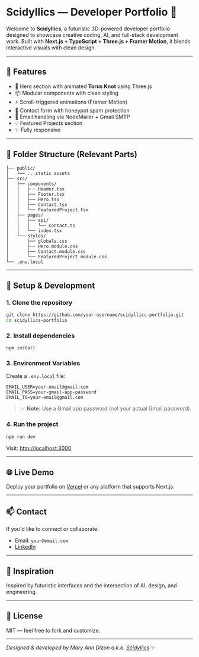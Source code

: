 # Scidyllics — Developer Portfolio 🚀

Welcome to **Scidyllics**, a futuristic 3D-powered developer portfolio designed to showcase creative coding, AI, and full-stack development work. Built with **Next.js + TypeScript + Three.js + Framer Motion**, it blends interactive visuals with clean design.

---

## 🔮 Features

- 🎨 Hero section with animated **Torus Knot** using Three.js
- 📦 Modular components with clean styling
- ⚡ Scroll-triggered animations (Framer Motion)
- 💌 Contact form with honeypot spam protection
- 📩 Email handling via NodeMailer + Gmail SMTP
- 💡 Featured Projects section
- ✨ Fully responsive

---

## 📁 Folder Structure (Relevant Parts)

```
├── public/
│   └── ...static assets
├── src/
│   ├── components/
│   │   ├── Header.tsx
│   │   ├── Footer.tsx
│   │   ├── Hero.tsx
│   │   ├── Contact.tsx
│   │   └── FeaturedProject.tsx
│   ├── pages/
│   │   ├── api/
│   │   │   └── contact.ts
│   │   └── index.tsx
│   └── styles/
│       ├── globals.css
│       ├── Hero.module.css
│       ├── Contact.module.css
│       └── FeaturedProject.module.css
└── .env.local
```

---

## 🔧 Setup & Development

### 1. Clone the repository

```bash
git clone https://github.com/your-username/scidyllics-portfolio.git
cd scidyllics-portfolio
```

### 2. Install dependencies

```bash
npm install
```

### 3. Environment Variables

Create a `.env.local` file:

```env
EMAIL_USER=your-email@gmail.com
EMAIL_PASS=your-gmail-app-password
EMAIL_TO=your-email@gmail.com
```

> ✅ **Note:** Use a Gmail app password (not your actual Gmail password).

### 4. Run the project

```bash
npm run dev
```

Visit: [http://localhost:3000](http://localhost:3000)

---

## 🌐 Live Demo

Deploy your portfolio on [Vercel](https://vercel.com/) or any platform that supports Next.js.

---

## 📫 Contact

If you'd like to connect or collaborate:

- Email: `your@email.com`
- [LinkedIn](https://www.linkedin.com/in/your-profile)

---

## 🧠 Inspiration

Inspired by futuristic interfaces and the intersection of AI, design, and engineering.

---

## 📜 License

MIT — feel free to fork and customize.

---

_Designed & developed by Mary Ann Dizon a.k.a. [Scidyllics](https://github.com/mctrinity)_ ✨
